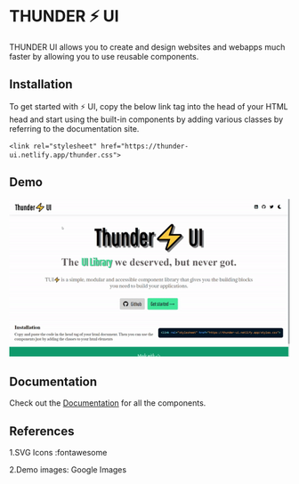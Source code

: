 # THUNDER ⚡ UI

THUNDER UI allows you to create and design websites and webapps much faster by allowing you to use reusable components.

## Installation

To get started with ⚡ UI, copy the below link tag into the head of your HTML head and start using the built-in components by adding various classes by referring to the documentation site.

```
<link rel="stylesheet" href="https://thunder-ui.netlify.app/thunder.css">
```

## Demo

![banner](./banner.gif)

## Documentation

Check out the [Documentation](https://linktodocumentation) for all the components.

## References

1.SVG Icons :fontawesome

2.Demo images: Google Images

